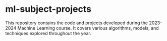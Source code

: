 # ml-subject-projects
This repository contains the code and projects developed during the 2023-2024 Machine Learning course. It covers various algorithms, models, and techniques explored throughout the year.
